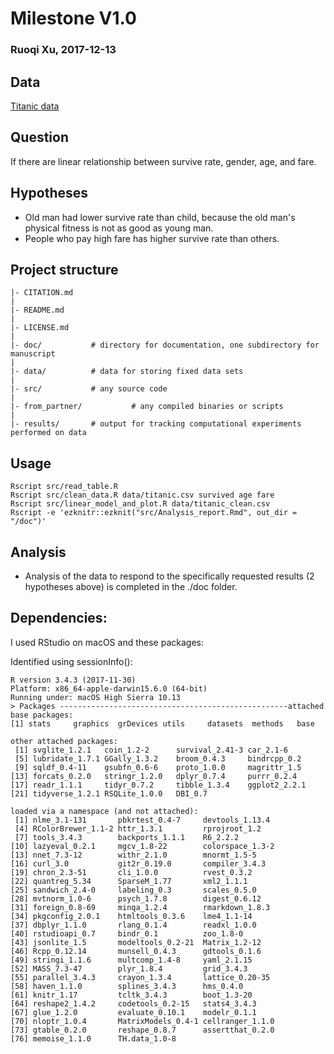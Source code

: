 
# Milestone V1.0
### Ruoqi Xu, 2017-12-13

## Data
[Titanic data](https://github.ubc.ca/ubc-mds-2017/datasets/blob/master/data/titanic.csv)

## Question
If there are linear relationship between survive rate, gender, age, and fare.

## Hypotheses
- Old man had lower survive rate than child, because the old man's physical fitness is not as good as young man. 
- People who pay high fare has higher survive rate than others.

## Project structure

    |- CITATION.md
    |
    |- README.md
    |
    |- LICENSE.md
    |
    |- doc/           # directory for documentation, one subdirectory for manuscript
    |
    |- data/          # data for storing fixed data sets
    |
    |- src/           # any source code
    |
    |- from_partner/           # any compiled binaries or scripts
    |
    |- results/       # output for tracking computational experiments performed on data


## Usage

```
Rscript src/read_table.R
Rscript src/clean_data.R data/titanic.csv survived age fare
Rscript src/linear_model_and_plot.R data/titanic_clean.csv
Rscript -e 'ezknitr::ezknit("src/Analysis_report.Rmd", out_dir = "/doc")'
```

## Analysis  

* Analysis of the data to respond to the specifically requested results (2 hypotheses above) is completed in the ./doc folder.

   
   

## Dependencies:

I used RStudio on macOS and these packages:

Identified using sessionInfo():

```
R version 3.4.3 (2017-11-30)
Platform: x86_64-apple-darwin15.6.0 (64-bit)
Running under: macOS High Sierra 10.13
> Packages ---------------------------------------------------attached base packages:
[1] stats     graphics  grDevices utils     datasets  methods   base     

other attached packages:
 [1] svglite_1.2.1   coin_1.2-2      survival_2.41-3 car_2.1-6      
 [5] lubridate_1.7.1 GGally_1.3.2    broom_0.4.3     bindrcpp_0.2   
 [9] sqldf_0.4-11    gsubfn_0.6-6    proto_1.0.0     magrittr_1.5   
[13] forcats_0.2.0   stringr_1.2.0   dplyr_0.7.4     purrr_0.2.4    
[17] readr_1.1.1     tidyr_0.7.2     tibble_1.3.4    ggplot2_2.2.1  
[21] tidyverse_1.2.1 RSQLite_1.0.0   DBI_0.7        

loaded via a namespace (and not attached):
 [1] nlme_3.1-131       pbkrtest_0.4-7     devtools_1.13.4   
 [4] RColorBrewer_1.1-2 httr_1.3.1         rprojroot_1.2     
 [7] tools_3.4.3        backports_1.1.1    R6_2.2.2          
[10] lazyeval_0.2.1     mgcv_1.8-22        colorspace_1.3-2  
[13] nnet_7.3-12        withr_2.1.0        mnormt_1.5-5      
[16] curl_3.0           git2r_0.19.0       compiler_3.4.3    
[19] chron_2.3-51       cli_1.0.0          rvest_0.3.2       
[22] quantreg_5.34      SparseM_1.77       xml2_1.1.1        
[25] sandwich_2.4-0     labeling_0.3       scales_0.5.0      
[28] mvtnorm_1.0-6      psych_1.7.8        digest_0.6.12     
[31] foreign_0.8-69     minqa_1.2.4        rmarkdown_1.8.3   
[34] pkgconfig_2.0.1    htmltools_0.3.6    lme4_1.1-14       
[37] dbplyr_1.1.0       rlang_0.1.4        readxl_1.0.0      
[40] rstudioapi_0.7     bindr_0.1          zoo_1.8-0         
[43] jsonlite_1.5       modeltools_0.2-21  Matrix_1.2-12     
[46] Rcpp_0.12.14       munsell_0.4.3      gdtools_0.1.6     
[49] stringi_1.1.6      multcomp_1.4-8     yaml_2.1.15       
[52] MASS_7.3-47        plyr_1.8.4         grid_3.4.3        
[55] parallel_3.4.3     crayon_1.3.4       lattice_0.20-35   
[58] haven_1.1.0        splines_3.4.3      hms_0.4.0         
[61] knitr_1.17         tcltk_3.4.3        boot_1.3-20       
[64] reshape2_1.4.2     codetools_0.2-15   stats4_3.4.3      
[67] glue_1.2.0         evaluate_0.10.1    modelr_0.1.1      
[70] nloptr_1.0.4       MatrixModels_0.4-1 cellranger_1.1.0  
[73] gtable_0.2.0       reshape_0.8.7      assertthat_0.2.0  
[76] memoise_1.1.0      TH.data_1.0-8   
```